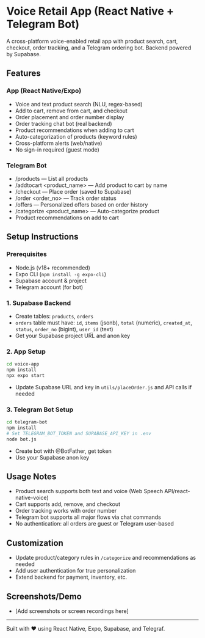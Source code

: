 # Voice Retail App (React Native + Telegram Bot)

A cross-platform voice-enabled retail app with product search, cart, checkout, order tracking, and a Telegram ordering bot. Backend powered by Supabase.

## Features

### App (React Native/Expo)
- Voice and text product search (NLU, regex-based)
- Add to cart, remove from cart, and checkout
- Order placement and order number display
- Order tracking chat bot (real backend)
- Product recommendations when adding to cart
- Auto-categorization of products (keyword rules)
- Cross-platform alerts (web/native)
- No sign-in required (guest mode)

### Telegram Bot
- /products — List all products
- /addtocart <product_name> — Add product to cart by name
- /checkout — Place order (saved to Supabase)
- /order <order_no> — Track order status
- /offers — Personalized offers based on order history
- /categorize <product_name> — Auto-categorize product
- Product recommendations on add to cart

## Setup Instructions

### Prerequisites
- Node.js (v18+ recommended)
- Expo CLI (`npm install -g expo-cli`)
- Supabase account & project
- Telegram account (for bot)

### 1. Supabase Backend
- Create tables: `products`, `orders`
- `orders` table must have: `id`, `items` (jsonb), `total` (numeric), `created_at`, `status`, `order_no` (bigint), `user_id` (text)
- Get your Supabase project URL and anon key

### 2. App Setup
```sh
cd voice-app
npm install
npx expo start
```
- Update Supabase URL and key in `utils/placeOrder.js` and API calls if needed

### 3. Telegram Bot Setup
```sh
cd telegram-bot
npm install
# Set TELEGRAM_BOT_TOKEN and SUPABASE_API_KEY in .env
node bot.js
```
- Create bot with @BotFather, get token
- Use your Supabase anon key

## Usage Notes
- Product search supports both text and voice (Web Speech API/react-native-voice)
- Cart supports add, remove, and checkout
- Order tracking works with order number
- Telegram bot supports all major flows via chat commands
- No authentication: all orders are guest or Telegram user-based

## Customization
- Update product/category rules in `/categorize` and recommendations as needed
- Add user authentication for true personalization
- Extend backend for payment, inventory, etc.

## Screenshots/Demo
- [Add screenshots or screen recordings here]

---
Built with ❤️ using React Native, Expo, Supabase, and Telegraf.
